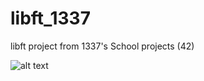 # libft_1337
libft project from 1337's School projects (42)

![alt text](https://imgur.com/a/26kxFOs)
